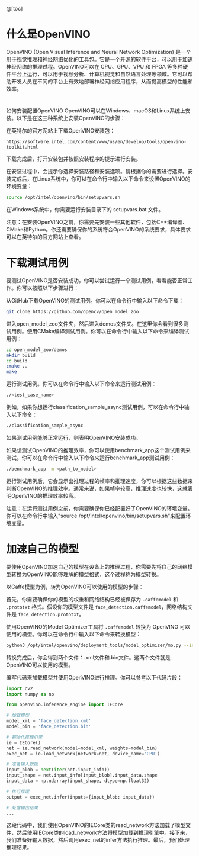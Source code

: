 @[toc]

# 什么是OpenVINO

OpenVINO (Open Visual Inference and Neural Network Optimization) 是一个用于视觉推理和神经网络优化的工具包。它是一个开源的软件平台，可以用于加速神经网络的推理过程。OpenVINO可以在 CPU、GPU、VPU 和 FPGA 等多种硬件平台上运行，可以用于视频分析、计算机视觉和自然语言处理等领域。它可以帮助开发人员在不同的平台上有效地部署神经网络应用程序，从而提高模型的性能和效率。

# 
如何安装配置OpenVINO
OpenVINO可以在Windows、macOS和Linux系统上安装。以下是在这三种系统上安装OpenVINO的步骤：

在英特尔的官方网站上下载OpenVINO安装包：

```
https://software.intel.com/content/www/us/en/develop/tools/openvino-toolkit.html
```


下载完成后，打开安装包并按照安装程序的提示进行安装。

在安装过程中，会提示你选择安装路径和安装选项。请根据你的需要进行选择。安装完成后，在Linux系统中，你可以在命令行中输入以下命令来设置OpenVINO的环境变量：

```bash
source /opt/intel/openvino/bin/setupvars.sh
```

在Windows系统中，你需要运行安装目录下的 setupvars.bat 文件。

注意：在安装OpenVINO之前，你需要先安装一些其他软件，包括C++编译器、CMake和Python。你还需要确保你的系统符合OpenVINO的系统要求，具体要求可以在英特尔的官方网站上查看。

# 下载测试用例

要测试OpenVINO是否安装成功，你可以尝试运行一个测试用例，看看能否正常工作。你可以按照以下步骤进行：

从GitHub下载OpenVINO的测试用例。你可以在命令行中输入以下命令下载：

```bash
git clone https://github.com/opencv/open_model_zoo
```

进入open_model_zoo文件夹，然后进入demos文件夹。在这里你会看到很多测试用例。使用CMake编译测试用例。你可以在命令行中输入以下命令来编译测试用例：

```bash
cd open_model_zoo/demos
mkdir build
cd build
cmake ..
make
```

运行测试用例。你可以在命令行中输入以下命令来运行测试用例：

```bash
./<test_case_name>
```

例如，如果你想运行classification_sample_async测试用例，可以在命令行中输入以下命令：

```bash
./classification_sample_async
```

如果测试用例能够正常运行，则表明OpenVINO安装成功。

如果想测试OpenVINO的推理效率，你可以使用benchmark_app这个测试用例来测试。你可以在命令行中输入以下命令来运行benchmark_app测试用例：

```bash
./benchmark_app -m <path_to_model>
```

运行测试用例后，它会显示出推理过程的帧率和推理速度，你可以根据这些数据来判断OpenVINO的推理效率。通常来说，如果帧率较高，推理速度也较快，这就表明OpenVINO的推理效率较高。

注意：在运行测试用例之前，你需要确保你已经配置好了OpenVINO的环境变量。你可以在命令行中输入"source /opt/intel/openvino/bin/setupvars.sh"来配置环境变量。

# 加速自己的模型


要使用OpenVINO加速自己的模型在设备上的推理过程，你需要先将自己的网络模型转换为OpenVINO能够理解的模型格式，这个过程称为模型转换。

以Caffe模型为例，转为OpenVINO可以使用的模型的步骤：

首先，你需要确保你的模型的权重和网络结构已经被保存为  `.caffemodel` 和 `.prototxt` 格式。假设你的模型文件是 `face_detection.caffemodel`，网络结构文件是 `face_detection.prototxt`。

使用OpenVINO的Model Optimizer工具将 `.caffemodel` 转换为 OpenVINO 可以使用的模型。你可以在命令行中输入以下命令来转换模型：

```bash
python3 /opt/intel/openvino/deployment_tools/model_optimizer/mo.py --input_model face_detection.caffemodel --input_proto face_detection.prototxt
```

转换完成后，你会得到两个文件：.xml文件和.bin文件。这两个文件就是OpenVINO可以使用的模型。

编写代码来加载模型并使用OpenVINO进行推理。你可以参考以下代码片段：

```python
import cv2
import numpy as np

from openvino.inference_engine import IECore

# 加载模型
model_xml = 'face_detection.xml'
model_bin = 'face_detection.bin'

# 初始化推理引擎
ie = IECore()
net = ie.read_network(model=model_xml, weights=model_bin)
exec_net = ie.load_network(network=net, device_name='CPU')

# 准备输入数据
input_blob = next(iter(net.input_info))
input_shape = net.input_info[input_blob].input_data.shape
input_data = np.ndarray(input_shape, dtype=np.float32)

# 执行推理
output = exec_net.infer(inputs={input_blob: input_data})

# 处理输出结果
...

```

这段代码中，我们使用OpenVINO的IECore类的read_network方法加载了模型文件，然后使用IECore类的load_network方法将模型加载到推理引擎中。接下来，我们准备好输入数据，然后调用exec_net的infer方法执行推理。最后，我们处理推理结果。
